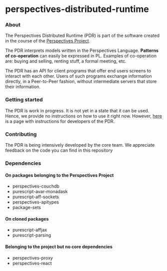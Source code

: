 perspectives-distributed-runtime
======================

### About
The Perspectives Distributed Runtime (PDR) is part of the software created in the course of the [Perspectives Project](https://academy.perspect.it).

The PDR interprets models written in the Perspectives Language. **Patterns of co-operation** can easily be expressed in PL. Examples of co-operation are: buying and selling, renting stuff, a formal meeting, etc.

The PDR has an API for client programs that offer end users screens to interact with each other. Users of such programs exchange information directly, in a Peer-to-Peer fashion, without intermediate servers that store their information.

### Getting started
The PDR is work in progress. It is not yet in a state that it can be used. Hence, we provide no instructions on how to use it right now. However, [here](./technical%20readme.md) is a page with instructions for developers of the PDR.

### Contributing
The PDR is being intensively developed by the core team. We appreciate feedback on the code you can find in this repository

### Dependencies
#### On packages belonging to the Perspectives Project
* perspectives-couchdb
* purescript-avar-monadask
* purescript-aff-sockets
* perspectives-apitypes
* package-sets

#### On cloned packages
* purescript-affjax
* purescript-parsing

#### Belonging to the project but no core dependencies
* perspectives-proxy
* perspectives-react
